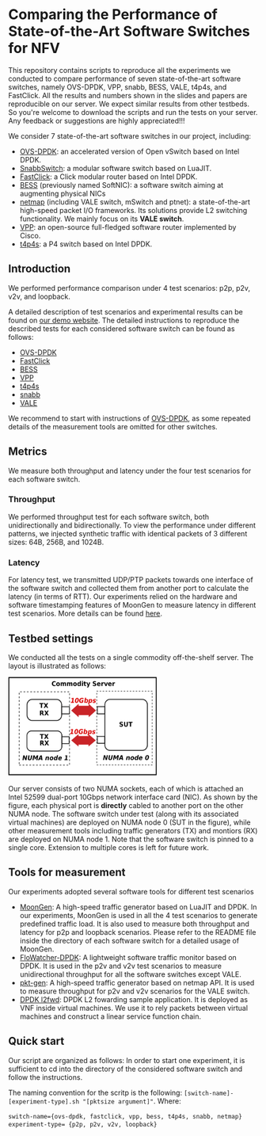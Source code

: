 # Comparing the Performance of State-of-the-Art Software Switches for NFV
This repository contains scripts to reproduce all the experiments we conducted to compare performance of seven state-of-the-art software switches, namely OVS-DPDK, VPP, snabb, BESS, VALE, t4p4s, and FastClick. All the results and numbers shown in the slides and papers are reproducible on our server. We expect similar results from other testbeds. So you're welcome to download the scripts and run the tests on your server. Any feedback or suggestions are highly appreciated!!! 

We consider 7 state-of-the-art software switches in our project, including:
* [OVS-DPDK](http://docs.openvswitch.org/en/latest/intro/install/dpdk/): an accelerated version of Open vSwitch based on Intel DPDK.
* [SnabbSwitch](https://github.com/snabbco/snabb): a modular software switch based on LuaJIT.
* [FastClick](https://github.com/tbarbette/fastclick): a Click modular router based on Intel DPDK.
* [BESS](https://github.com/NetSys/bess) (previously named SoftNIC): a software switch aiming at augmenting physical NICs
* [netmap](https://github.com/luigirizzo/netmap) (including VALE switch, mSwitch and ptnet): a state-of-the-art high-speed packet I/O frameworks. Its solutions provide L2 switching functionality. We mainly focus on its **VALE switch**.
* [VPP](https://github.com/FDio/vpp): an open-source full-fledged software router implemented by Cisco.
* [t4p4s](https://github.com/P4ELTE/t4p4s): a P4 switch based on Intel DPDK.

## Introduction
We performed performance comparison under 4 test scenarios: p2p, p2v, v2v, and loopback.

A detailed description of test scenarios and experimental results can be found on [our demo website](https://ztz1989.github.io/software-switches.github.io/examples/dashboard.html). The detailed instructions to reproduce the described tests for each considered software switch can be found as follows:
* [OVS-DPDK](https://github.com/ztz1989/software-switches/tree/artifacts/ovs-dpdk)
* [FastClick](https://github.com/ztz1989/software-switches/tree/artifacts/fastclick)
* [BESS](https://github.com/ztz1989/software-switches/tree/artifacts/bess)
* [VPP](https://github.com/ztz1989/software-switches/tree/artifacts/vpp)
* [t4p4s](https://github.com/ztz1989/software-switches/tree/artifacts/t4p4s)
* [snabb](https://github.com/ztz1989/software-switches/tree/artifacts/snabb)
* [VALE](https://github.com/ztz1989/software-switches/tree/artifacts/netmap)

We recommend to start with instructions of [OVS-DPDK](https://github.com/ztz1989/software-switches/tree/artifacts/ovs-dpdk), as some repeated details of the measurement tools are omitted for other switches.

## Metrics
We measure both throughput and latency under the four test scenarios for each software switch.

### Throughput
We performed throughput test for each software switch, both unidirectionally and bidirectionally. To view the performance under different patterns, we injected synthetic traffic with identical packets of 3 different sizes: 64B, 256B, and 1024B. 

### Latency
For latency test, we transmitted UDP/PTP packets towards one interface of the software switch and collected them from another port to calculate the latency (in terms of RTT). Our experiments relied on the hardware and software timestamping features of MoonGen to measure latency in different test scenarios. More details can be found [here](https://github.com/ztz1989/software-switches/tree/artifacts/moongen#latency-test).

## Testbed settings
We conducted all the tests on a single commodity off-the-shelf server. The layout is illustrated as follows:

<img src="testbed.png" alt="testbed"
	title="Testbed" width="300" height="200" />

Our server consists of two NUMA sockets, each of which is attached an Intel 52599 dual-port 10Gbps network interface card (NIC). As shown by the figure, each physical port is **directly** cabled to another port on the other NUMA node. The software switch under test (along with its associated virtual machines) are deployed on NUMA node 0 (SUT in the figure), while other measurement tools including traffic generators (TX) and montiors (RX) are deployed on NUMA node 1. Note that the software switch is pinned to a single core. Extension to multiple cores is left for future work.

## Tools for measurement
Our experiments adopted several software tools for different test scenarios

* [MoonGen](https://github.com/emmericp/MoonGen): A high-speed traffic generator based on LuaJIT and DPDK. In our experiments, MoonGen is used in all the 4 test scenarios to generate predefined traffic load. It is also used to measure both throughput and latency for p2p and loopback scenarios. Please refer to the README file inside the directory of each software switch for a detailed usage of MoonGen.
* [FloWatcher-DPDK](https://github.com/ztz1989/FloWatcher-DPDK): A lightweight software traffic monitor based on DPDK. It is used in the p2v and v2v test scenarios to measure unidirectional throughput for all the software switches except VALE.
* [pkt-gen](https://github.com/luigirizzo/netmap/tree/master/apps/pkt-gen): A high-speed traffic generator based on netmap API. It is used to measure throughput for p2v and v2v scenarios for the VALE switch.
* [DPDK l2fwd](https://doc.dpdk.org/guides-18.08/sample_app_ug/l2_forward_real_virtual.html): DPDK L2 fowarding sample application. It is deployed as VNF inside virtual machines. We use it to rely packets between virtual machines and construct a linear service function chain. 

## Quick start

Our script are organized as follows: 
In order to start one experiment, it is sufficient to cd into the directory of the considered software switch and follow the instructions.

The naming convention for the scritp is the following: ``` [switch-name]-[experiment-type].sh "[pktsize argument]" ```.
Where:

```
switch-name={ovs-dpdk, fastclick, vpp, bess, t4p4s, snabb, netmap}
experiment-type= {p2p, p2v, v2v, loopback}

```
